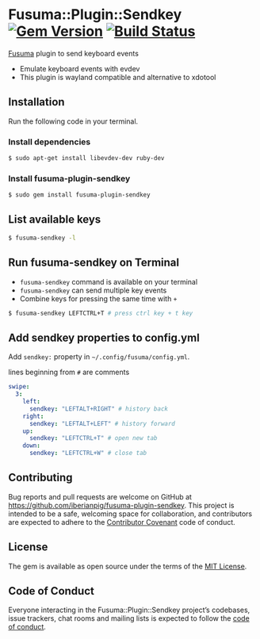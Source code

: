 # Fusuma::Plugin::Sendkey [![Gem Version](https://badge.fury.io/rb/fusuma-plugin-sendkey.svg)](https://badge.fury.io/rb/fusuma-plugin-sendkey) [![Build Status](https://travis-ci.com/iberianpig/fusuma-plugin-sendkey.svg?branch=master)](https://travis-ci.com/iberianpig/fusuma-plugin-sendkey)

[Fusuma](https://github.com/iberianpig/fusuma) plugin to send keyboard events

* Emulate keyboard events with evdev
* This plugin is wayland compatible and alternative to xdotool

## Installation

Run the following code in your terminal.

### Install dependencies

```sh
$ sudo apt-get install libevdev-dev ruby-dev
```

### Install fusuma-plugin-sendkey

```sh
$ sudo gem install fusuma-plugin-sendkey
```


## List available keys

```sh
$ fusuma-sendkey -l
```

## Run fusuma-sendkey on Terminal

* `fusuma-sendkey` command is available on your terminal
* `fusuma-sendkey` can send multiple key events
* Combine keys for pressing the same time with `+` 


```sh
$ fusuma-sendkey LEFTCTRL+T # press ctrl key + t key
```


## Add sendkey properties to config.yml

Add `sendkey:` property in `~/.config/fusuma/config.yml`.

lines beginning from `#` are comments

```yaml
swipe:
  3:
    left:
      sendkey: "LEFTALT+RIGHT" # history back
    right:
      sendkey: "LEFTALT+LEFT" # history forward
    up:
      sendkey: "LEFTCTRL+T" # open new tab
    down:
      sendkey: "LEFTCTRL+W" # close tab
```

## Contributing

Bug reports and pull requests are welcome on GitHub at https://github.com/iberianpig/fusuma-plugin-sendkey. This project is intended to be a safe, welcoming space for collaboration, and contributors are expected to adhere to the [Contributor Covenant](http://contributor-covenant.org) code of conduct.

## License

The gem is available as open source under the terms of the [MIT License](https://opensource.org/licenses/MIT).

## Code of Conduct

Everyone interacting in the Fusuma::Plugin::Sendkey project’s codebases, issue trackers, chat rooms and mailing lists is expected to follow the [code of conduct](https://github.com/iberianpig/fusuma-plugin-sendkey/blob/master/CODE_OF_CONDUCT.md).
